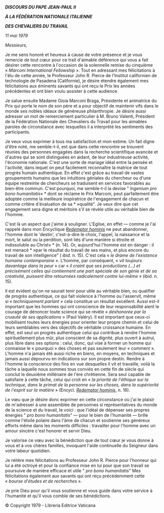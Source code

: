 ***DISCOURS DU PAPE JEAN-PAUL II***

***À LA FÉDÉRATION NATIONALE ITALIENNE***

***DES CHEVALIERS DU TRAVAIL***

*11 mai 1979*

*Messieurs,*

Je me sens honoré et heureux à cause de votre présence et je vous remercie de tout cœur pour ce trait d'aimable déférence qui vous a fait désirer cette rencontre à l'occasion de la solennelle remise du cinquième « *Marconi International Fellowship* ». Tout en adressant mes félicitations à l'élu de cette année, le Professeur John R. Pierce de l'Institut californien de technologie de Pasadena (Californie), je désire étendre également mes félicitations aux éminents savants qui ont reçu le Prix les années précédentes et ont bien voulu assister à cette audience.

Je salue ensuite Madame Gioia Marconi Braga, Présidente et animatrice du Prix qui porte le nom de son père et a pour objectif de maintenir vifs dans le monde ses nobles idéaux de généreuse philanthropie. Je désire aussi adresser un mot de remerciement particulier à M. Bruno Valenti, Président de la Fédération Nationale des Chevaliers du Travail pour les aimables paroles de circonstance avec lesquelles il a interprété les sentiments des participants.

Je veux vous exprimer à tous ma satisfaction et mon estime. Un fait digne d'être noté, me semble-t-il, est que dans cette rencontre se trouvent réunies des personnes engagées dans la recherche scientifique avancée et d'autres qui se sont distinguées en aidant, de leur industrieuse activité, l'économie nationale. C'est une sorte de mariage idéal entre la pensée et l'activité, dans lequel on peut facilement reconnaître la matrice de tout progrès humain authentique. En effet c'est grâce au travail de vastes groupements humains que les intuitions géniales du chercheur ou d'une équipe restreinte de chercheurs se traduisent en services favorables au bien-être commun. C'est pourquoi, me semble-t-il la devise " *Ingenium pro bono humanitatis*« * dont se réclame le Prix Marconi, peut parfaitement être adoptée comme la meilleure inspiratrice de l'engagement de chacun et comme critère d'évaluation de sa * »qualité". Je veux dire que cet engagement sera digne et méritoire s'il se révèle utile au véritable bien de l'homme.

C'est là un aspect que j'aime à souligner. L'Eglise, en effet — comme je l'ai rappelé dans mon Encyclique *[Redemptor hominis](http://www.vatican.va/edocs/FRA0077/_INDEX.HTM)* ne peut abandonner, l'homme dont le 'destin', c'est-à-dire le choix, l'appel, la naissance et la mort, le salut ou la perdition, sont liés d'une manière si étroite et indissoluble au Christ« * (n. 14). Or, aujourd'hui l'homme est en danger : il est menacé * »par le résultat du travail de ses mains, et plus encore du travail de son intelligence" ( *ibid*. n. 15). C'est cela « *le drame de l'existence humaine contemporaine* ». L'homme, par conséquent, « *vit toujours davantage dans la peur* » car « *il craint que ses productions (...) et précisément celles qui contiennent une part spéciale de son génie et de sa créativité, puissent être retournées radicalement contre lui-même* »  (ibid. n. 15).

Il est évident qu'on ne saurait tenir pour utile au véritable bien, ou qualifier de progrès authentique, ce qui fait violence à l'homme ou l'asservit, même si « *techniquement parlant* » cela constitue un résultat excellent. Aussi est-il important que les hommes qui ont conscience de leur responsabilité aient le courage de dénoncer toute science qui se révèle « *déshonorée par la cruauté de ses applications* » (Paul Valéry). Il est important que ceux-ci mobilisent toutes leurs énergies pour orienter leur propre chemin et celui de leurs semblables vers des objectifs de véritable croissance humaine. En effet, est seul un progrès authentique celui qui contribue à rendre l'homme spirituellement plus mûr, plus conscient de sa dignité, plus ouvert à autrui, plus libre dans ses options : celui, donc, qui vise à former un homme qui connaisse le « pourquoi » des choses et pas seulement leur « comment ». L'homme n'a jamais été aussi riche en biens, en moyens, en techniques et jamais aussi dépourvu en indications sur son propre destin. Rendre à l'homme la conscience des fins en vue desquelles il vit et travaille, voilà la tâche a laquelle nous sommes tous conviés en cette fin de siècle qui conclut le deuxième millénaire de l'ère chrétienne. Sera seul capable de satisfaire à cette tâche, celui qui croit en « *la priorité de l'éthique sur la technique, dans le primat de la personne sur les choses, dans la supériorité de l'esprit sur la matière* » (Encycl. *[Redemptor hominis](http://www.vatican.va/edocs/FRA0077/_INDEX.HTM)*, n. 16).

Le vœu que je désire donc exprimer en cette circonstance où j'ai le plaisir de m'adresser à une assemblée de personnes si représentatives du monde de la science et du travail, le voici : que l'idéal de dépenser ses propres énergies " *pro bono humanitatis*" — pour le bien de l'humanité — brille comme l'étoile polaire dans l'âme de chacun et soutienne ses généreux efforts même dans les moments difficiles : travailler pour l'homme avec un amour sincère c'est honorer et servir Dieu.

Je valorise ce vœu avec la bénédiction que de tout cœur je vous donne à vous et à vos chères familles, invoquant l'aide continuelle du Seigneur dans votre labeur quotidien.

Je réitère mes félicitations au Professeur John R. Pierce pour l'honneur qui lui a été octroyé et pour la confiance mise en lui pour que son travail se poursuive de manière efficace et utile " *pro bono humanitatis*" Mes félicitations également aux savants qui ont reçu précédemment cette « *bourse d'études et de recherches* ».

Je prie Dieu pour qu'il vous soutienne et vous guide dans votre service à l'humanité et qu'il vous comble de ses bénédictions.

© Copyright 1979 - Libreria Editrice Vaticana